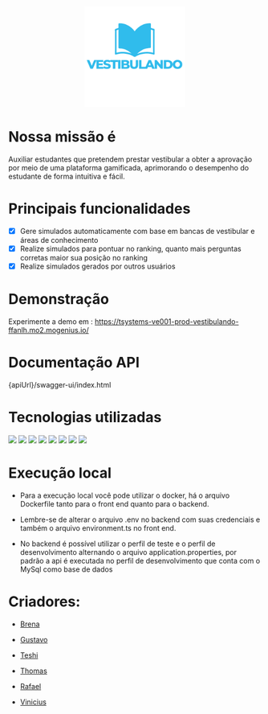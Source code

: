 
<div align="center">
<img style="heigth:200px;width:200px" src="https://github.com/vinicius-fernandes/tsystems-vestibulando/blob/main/Frontend/app-vestibulando/src/assets/images/Logo%20Azul%20Alta%20Res.png?raw=true"/>
</div>

# Nossa missão é 

Auxiliar estudantes que pretendem prestar vestibular a obter a aprovação por meio de uma plataforma gamificada, aprimorando o desempenho do estudante de forma intuitiva e fácil.

# Principais funcionalidades

- [X] Gere simulados automaticamente com base em bancas de vestibular e áreas de conhecimento
- [X] Realize simulados para pontuar no ranking, quanto mais perguntas corretas maior sua posição no ranking
- [X] Realize simulados gerados por outros usuários

# Demonstração
Experimente a demo em : https://tsystems-ve001-prod-vestibulando-ffanlh.mo2.mogenius.io/


# Documentação API
{apiUrl}/swagger-ui/index.html

# Tecnologias utilizadas

  
  
<div> 
<img src="https://img.shields.io/badge/html5-%23E34F26.svg?style=for-the-badge&logo=html5&logoColor=white">
<img src="https://img.shields.io/badge/css3-%231572B6.svg?style=for-the-badge&logo=css3&logoColor=white"/>
<img src="https://img.shields.io/badge/bootstrap-%23563D7C.svg?style=for-the-badge&logo=bootstrap&logoColor=white"/>
<img src="https://img.shields.io/badge/mysql-%2300f.svg?style=for-the-badge&logo=mysql&logoColor=white"/>
<img src="https://img.shields.io/badge/typescript-%23007ACC.svg?style=for-the-badge&logo=typescript&logoColor=white"/>
<img src="https://img.shields.io/badge/angular-%23DD0031.svg?style=for-the-badge&logo=angular&logoColor=white" />
<img src="https://img.shields.io/badge/spring-%236DB33F.svg?style=for-the-badge&logo=spring&logoColor=white" />
<img src="https://img.shields.io/badge/docker-%230db7ed.svg?style=for-the-badge&logo=docker&logoColor=white"/>

</div>

# Execução local

- Para a execução local você pode utilizar o docker, há o arquivo Dockerfile tanto para o front end quanto para o backend.

- Lembre-se de alterar o arquivo .env no backend com suas credenciais e também o arquivo environment.ts no front end.

- No backend é possível utilizar o perfil de teste e o perfil de desenvolvimento alternando o arquivo application.properties, por padrão a api é executada no perfil de desenvolvimento que conta com o MySql como base de dados

# Criadores:

- [Brena](https://github.com/brenalaurindo)

- [Gustavo](https://github.com/Gustavo-Guerreiro)

- [Teshi](https://github.com/TeshiKTB)

- [Thomas](https://github.com/tcarballo)

- [Rafael](https://github.com/RafaGrassi)

- [Vinicius](https://github.com/vinicius-fernandes)
